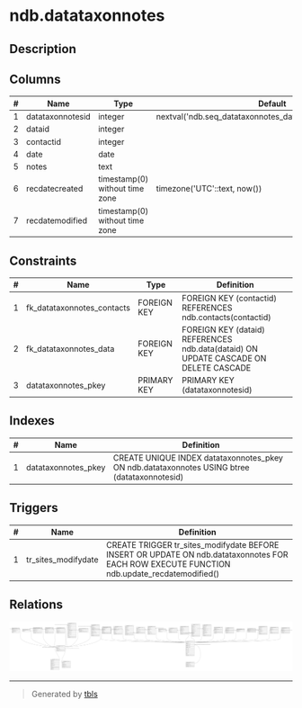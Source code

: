 # ndb.datataxonnotes

## Description

## Columns

| # | Name             | Type                           | Default                                                      | Nullable | Children | Parents                         | Comment |
| - | ---------------- | ------------------------------ | ------------------------------------------------------------ | -------- | -------- | ------------------------------- | ------- |
| 1 | datataxonnotesid | integer                        | nextval('ndb.seq_datataxonnotes_datataxonnotesid'::regclass) | false    |          |                                 |         |
| 2 | dataid           | integer                        |                                                              | false    |          | [ndb.data](ndb.data.md)         |         |
| 3 | contactid        | integer                        |                                                              | false    |          | [ndb.contacts](ndb.contacts.md) |         |
| 4 | date             | date                           |                                                              | false    |          |                                 |         |
| 5 | notes            | text                           |                                                              | false    |          |                                 |         |
| 6 | recdatecreated   | timestamp(0) without time zone | timezone('UTC'::text, now())                                 | false    |          |                                 |         |
| 7 | recdatemodified  | timestamp(0) without time zone |                                                              | false    |          |                                 |         |

## Constraints

| # | Name                       | Type        | Definition                                                                           |
| - | -------------------------- | ----------- | ------------------------------------------------------------------------------------ |
| 1 | fk_datataxonnotes_contacts | FOREIGN KEY | FOREIGN KEY (contactid) REFERENCES ndb.contacts(contactid)                           |
| 2 | fk_datataxonnotes_data     | FOREIGN KEY | FOREIGN KEY (dataid) REFERENCES ndb.data(dataid) ON UPDATE CASCADE ON DELETE CASCADE |
| 3 | datataxonnotes_pkey        | PRIMARY KEY | PRIMARY KEY (datataxonnotesid)                                                       |

## Indexes

| # | Name                | Definition                                                                                   |
| - | ------------------- | -------------------------------------------------------------------------------------------- |
| 1 | datataxonnotes_pkey | CREATE UNIQUE INDEX datataxonnotes_pkey ON ndb.datataxonnotes USING btree (datataxonnotesid) |

## Triggers

| # | Name                | Definition                                                                                                                                  |
| - | ------------------- | ------------------------------------------------------------------------------------------------------------------------------------------- |
| 1 | tr_sites_modifydate | CREATE TRIGGER tr_sites_modifydate BEFORE INSERT OR UPDATE ON ndb.datataxonnotes FOR EACH ROW EXECUTE FUNCTION ndb.update_recdatemodified() |

## Relations

![er](ndb.datataxonnotes.svg)

---

> Generated by [tbls](https://github.com/k1LoW/tbls)
